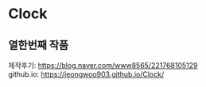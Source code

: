 # Clock
## 열한번째 작품
제작후기: https://blog.naver.com/www8565/221768105129<br />
github.io: https://jeongwoo903.github.io/Clock/
